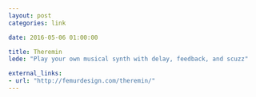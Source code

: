 ```yaml
---
layout: post
categories: link

date: 2016-05-06 01:00:00

title: Theremin
lede: "Play your own musical synth with delay, feedback, and scuzz"

external_links:
- url: "http://femurdesign.com/theremin/"
---
```

